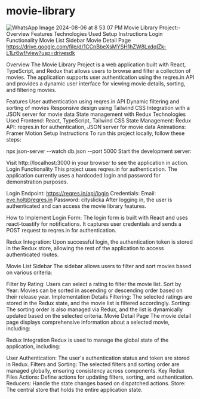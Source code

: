 # movie-library
![WhatsApp Image 2024-08-06 at 8 53 07 PM](https://github.com/user-attachments/assets/6ccb1f68-0279-4ad1-b18e-498915750e27)
Movie Library Project:-
Overview
Features
Technologies Used
Setup Instructions
Login Functionality
Movie List Sidebar
Movie Detail Page
https://drive.google.com/file/d/1CCnBbeXsMYSH1hZW8LxdqIZk-L1Lr6wf/view?usp=drivesdk

Overview
The Movie Library Project is a web application built with React, TypeScript, and Redux that allows users to browse and filter a collection of movies. The application supports user authentication using the reqres.in API and provides a dynamic user interface for viewing movie details, sorting, and filtering movies.

Features
User authentication using reqres.in API
Dynamic filtering and sorting of movies
Responsive design using Tailwind CSS
Integration with a JSON server for movie data
State management with Redux
Technologies Used
Frontend: React, TypeScript, Tailwind CSS
State Management: Redux
API: reqres.in for authentication, JSON server for movie data
Animations: Framer Motion
Setup Instructions
To run this project locally, follow these steps:

npx json-server --watch db.json --port 5000
Start the development server:

Visit http://localhost:3000 in your browser to see the application in action.
Login Functionality
This project uses reqres.in for authentication. The application currently uses a hardcoded login and password for demonstration purposes.

Login Endpoint: https://reqres.in/api/login
Credentials:
Email: eve.holt@reqres.in
Password: cityslicka
After logging in, the user is authenticated and can access the movie library features.

How to Implement
Login Form:
The login form is built with React and uses react-toastify for notifications. It captures user credentials and sends a POST request to reqres.in for authentication.

Redux Integration:
Upon successful login, the authentication token is stored in the Redux store, allowing the rest of the application to access authenticated routes.

Movie List Sidebar
The sidebar allows users to filter and sort movies based on various criteria:

Filter by Rating: Users can select a rating to filter the movie list.
Sort by Year: Movies can be sorted in ascending or descending order based on their release year.
Implementation Details
Filtering: The selected ratings are stored in the Redux state, and the movie list is filtered accordingly.
Sorting: The sorting order is also managed via Redux, and the list is dynamically updated based on the selected criteria.
Movie Detail Page
The movie detail page displays comprehensive information about a selected movie, including:

Redux Integration
Redux is used to manage the global state of the application, including:

User Authentication: The user's authentication status and token are stored in Redux.
Filters and Sorting: The selected filters and sorting order are managed globally, ensuring consistency across components.
Key Redux Files
Actions: Define actions for updating filters, sorting, and authentication.
Reducers: Handle the state changes based on dispatched actions.
Store: The central store that holds the entire application state.


